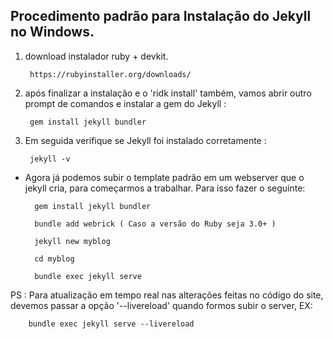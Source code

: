 ## Procedimento padrão para Instalação do Jekyll no Windows.


1. download instalador ruby + devkit.

		https://rubyinstaller.org/downloads/

2. após finalizar a instalação e o 'ridk install' também, vamos abrir outro prompt de comandos e instalar a gem do Jekyll :

		gem install jekyll bundler

3. Em seguida verifique se Jekyll foi instalado corretamente : 

		jekyll -v



- Agora já podemos subir o template padrão em um webserver que o jekyll cria, para começarmos a trabalhar. Para isso fazer o seguinte:



		gem install jekyll bundler

		bundle add webrick ( Caso a versão do Ruby seja 3.0+ )

		jekyll new myblog

		cd myblog

		bundle exec jekyll serve




PS : Para atualização em tempo real nas alterações feitas no código do site, devemos passar a opção '--livereload' quando formos subir o server, EX:


		bundle exec jekyll serve --livereload